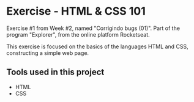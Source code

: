 # Exercise - HTML & CSS 101

Exercise #1 from Week #2, named "Corrigindo bugs (01)". Part of the program "Explorer", from the online platform Rocketseat.

This exercise is focused on the basics of the languages HTML and CSS, constructing a simple web page.


## Tools used in this project

- HTML
- CSS
